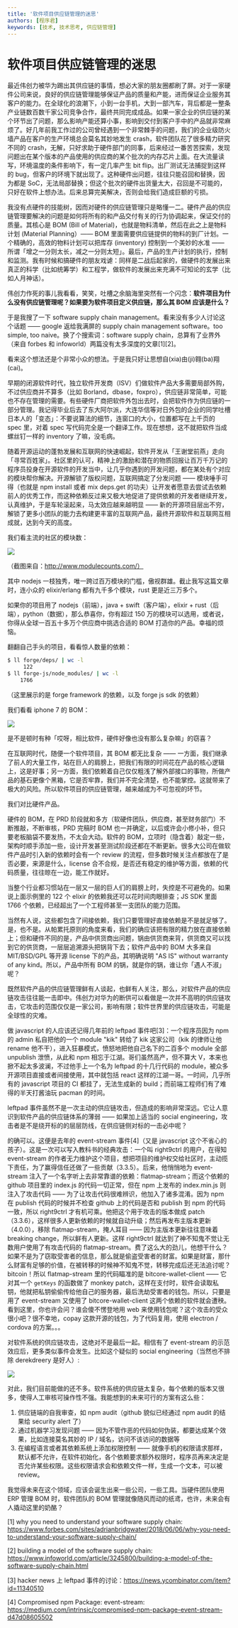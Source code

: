 ```yaml
---
title: '软件项目供应链管理的迷思'
authors: [程序君]
keywords: [技术, 技术思考, 供应链管理]
---
```


# 软件项目供应链管理的迷思

最近伟创力被华为踢出其供应链的事情，想必大家的朋友圈都刷了屏。对于一家硬件公司来说，良好的供应链管理能够保证产品的质量和产能，进而保证企业服务其客户的能力。在全球化的浪潮下，小到一台手机，大到一部汽车，背后都是一整条产业链数百数千家公司竞争合作，最终共同完成成品。如果一家企业的供应链的某个环节出了问题，那么影响产能还算小事，影响到交付到客户手中的产品就非常麻烦了。好几年前我工作过的公司曾经遇到一个非常棘手的问题，我们的企业级防火墙产品在客户的生产环境总会莫名其妙地发生 crash，软件团队花了很多精力研究不同的 crash，无解，只好求助于硬件部门的同事，后来经过一番苦苦探索，发现问题出在某个版本的产品使用的供应商的某个批次的内存芯片上面。在大流量读写，环境温度的条件影响下，有一定几率产生 bit flip。出厂测试无法捕捉到这样的 bug，但客户的环境下就出现了。这种硬件出问题，往往只能召回和替换，因为都是 SoC，无法局部替换；但这个批次的硬件出货量太大，召回是不可能的，只好在软件上想办法。后来总算完美解决，否则会给我们造成巨额的亏损。

我没有点硬件的技能树，因而对硬件的供应链管理只是略懂一二。硬件产品的供应链管理要解决的问题是如何将所有的和产品交付有关的行为协调起来，保证交付的质量。其核心是 BOM (Bill of Material)，也就是物料清单，然后在此之上是物料计划 (Material Planning）—— BOM 里面需要供应链提供的物料的到厂计划。一个精确的，高效的物料计划可以把库存 (inventory) 控制到一个美妙的水准 —— 所谓「增之一分则太长，减之一分则太短」。最后，产品的生产计划的执行，控制和监测。我有时候和搞硬件的朋友戏谑：同样是二战后起家的，做硬件的发展出来真正的科学（比如统筹学）和工程学，做软件的发展出来充满不可知论的玄学（比如人月神话）。

伟创力作死的事儿我看看，笑笑，吐槽之余脑海里突然有一个闪念：__软件项目为什么没有供应链管理呢？如果要为软件项目定义供应链，那么其 BOM 应该是什么？__

于是我搜了一下 software supply chain management。看来没有多少人讨论这个话题 —— google 返给我满屏的 supply chain management software。too simple, too naive。换了个搜索词：software supply chain，总算有了业界外（来自 forbes 和 infoworld）两篇没有太多深度的文章[1][2]。

看来这个想法还是个非常小众的想法。于是我只好让思想自(xia)由(ji)翱(ba)翔(cai)。

早期的闭源软件时代，独立软件开发商（ISV）们做软件产品大多需要局部外购，不过供应商并不算多（比如 Borland，dbase，foxpro），供应链非常简单，可能也不存在管理的需要。有些硬件厂商把软件外包出去时，会把软件作为供应链的一部分管理。我记得毕业后去了东大阿尔派，大连华信等对日外包的企业的同学吐槽日本人的「变态」：不要说算法的细节，连窗口的大小，位置都写在上千页的 spec 里，对着 spec 写代码完全是一个翻译工作。现在想想，这不就把软件当成螺丝钉一样的 inventory 了嘛，没毛病。

随着开源运动的蓬勃发展和互联网的快速崛起，软件开发从「王谢堂前燕」走向「寻常百姓家」。社区里的认可，精神上的激励和潜在的物质回报让百万千万记的程序员投身在开源软件的开发当中，让几乎你遇到的开发问题，都在某处有个对应的模块帮你解决。开源解锁了版权问题，互联网搞定了分发问题 —— 模块唾手可得（也就是 npm install 或者 mix deps.get 的功夫）让开发者愿意去尝试去依赖前人的优秀工作，而这种依赖反过来又极大地促进了提供依赖的开发者继续开发，认真维护，于是车轮滚起来，马太效应越来越明显 —— 新的开源项目层出不穷，解锁了更多小团队的能力去构建更丰富的互联网产品，最终开源软件和互联网互相成就，达到今天的高度。

我们看主流的社区的模块数：

![](assets/module_count.jpg)

（截图来自：http://www.modulecounts.com/）

其中 nodejs 一枝独秀，唯一跨过百万模块的门槛，傲视群雄。截止我写这篇文章时，连小众的 elixir/erlang 都有九千多个模块，rust 更是近三万多个。

如果你的项目用了 nodejs（前端），java + swift（客户端），elixir + rust（后端），python（数据），那么恭喜你，你有超过 150 万的模块可以选用，或者说，你得从全球一百五十多万个供应商中挑选合适的 BOM 打造你的产品。幸福的烦恼。

翻翻自己手头的项目，看看惊人数量的依赖：

```bash
$ ll forge/deps/ | wc -l
     122
$ ll forge-js/node_modules/ | wc -l
    1766
```

（这里展示的是 forge framework 的依赖，以及 forge js sdk 的依赖）

我们看看 iphone 7 的 BOM：

![](assets/apple_iphone_7.png)

是不是顿时有种「哎呀，相比软件，硬件好像也没有那么复杂嘛」的窃喜？

在互联网时代，随便一个软件项目，其 BOM 都无比复杂 —— 一方面，我们继承了前人的大量工作，站在巨人的肩膀上，把我们有限的时间花在产品的核心逻辑上，这是好事；另一方面，我们依赖着自己仅仅粗浅了解外部接口的事物，所做产品的基石更像个黑箱，它是否牢靠，我们并不完全清楚，也不能掌控。这就带来了极大的风险。所以软件项目的供应链管理，越来越成为不可忽视的环节。

我们对比硬件产品。

硬件的 BOM，在 PRD 阶段就和多方（软硬件团队，供应商，甚至财务部门）不断推敲，不断审核，PRD 完稿时 BOM 也一并确定，以后或许会小修小补，但只要老板脑袋不要发热，不太会大动。软件的 BOM，立项时（隐含着）敲定一些，架构时顺手添加一些，设计开发甚至测试阶段还都在不断更新。很多大公司在做软件产品时引入新的依赖时会有一个 review 的流程，但多数时候关注点都放在了是否必要，来源是什么，license 合不合规，是否还有稳定的维护等方面，依赖的代码质量，往往晾在一边，能工作就好。

当整个行业都习惯站在一层又一层的巨人们的肩膀上时，失控是不可避免的。如果说上面示例里的 122 个 elixir 的依赖我还可以花时间肉眼排查；JS SDK 里面 1766 个依赖，已经超出了一个工程师甚至一支团队的能力范围。

当然有人说，这些都包含了间接依赖，我们只要管理好直接依赖是不是就足够了。是，也不是。从帕累托原则的角度来看，我们的确应该把有限的精力放在直接依赖上；但和硬件不同的是，产品中供货商出问题，锅由供货商来背，供货商又可以找到它的供货商，一层层追溯源头把锅背下去；软件产品中的 BOM 大多来自 MIT/BSD/GPL 等开源 license 下的产品，其明确说明 "AS IS" without warranty of any kind。所以，产品中所有 BOM 的锅，就是你的锅，谁让你「遇人不淑」呢？

既然软件产品的供应链管理鲜有人谈起，也鲜有人关注，那么，对软件产品的供应链攻击往往能一击即中。伟创力对华为的断供可以看做是一次并不高明的供应链攻击，它攻击的范围仅仅是一家公司，影响有限；软件世界里的供应链攻击，可能是全球性的灾难。

做 javascript 的人应该还记得几年前的 leftpad 事件吧[3]：一个程序员因为 npm 的 admin 私自把他的一个 module "kik" 转给了 kik 这家公司（kik 的律师让他 rename 他不干），进入狂暴模式，愤怒地把他自己名下的二百多个 module 全部 unpublish 泄愤，从此和 npm 相忘于江湖。哥们虽然高产，但不算大 V，本来也掀不起太多波澜，不过他手上一个名为 leftpad 的十几行代码的 module，被众多开源项目直接或者间接使用，其中就包括 react 这样的江湖一哥。一时间，几乎所有的 javascript 项目的 CI 都挂了，无法生成新的 build；而前端工程师们有了难得的半天打酱油玩 pacman 的时间。

leftpad 事件虽然不是一次主动的供应链攻击，但造成的影响非常深远。它让人意识到软件产品的供应链体系的薄弱 —— 如果加上适当的 social engineering，攻击者是不是绕开标的的层层防线，在供应链侧对标的一击必中呢？

的确可以。这便是去年的 event-stream 事件[4]（又是 javascript 这个不省心的孩子）。这是一次可以写入教科书的经典攻击：一个叫 right9ctrl 的用户，在得知 event-stream 的作者无力维护这个项目，想把项目的维护权交给社区时，主动揽下责任，为了赢得信任还做了一些贡献（3.3.5）。后来，他悄悄地为 event-stream 注入了一个名字听上去非常靠谱的依赖：flatmap-stream；而这个依赖的 github 项目里的 index.js 的代码一切正常，但在 npm 上发布的 index.min.js 则注入了攻击代码 —— 为了让攻击代码很难辨识，他加入了诸多混淆。因为 npm 在 publish 代码的时候并不检查 github 上的代码是否和 publish 到 npm 的代码一致，所以 right9ctrl 才有机可乘。他把这个用于攻击的版本做成 patch（3.3.6），这样很多人更新依赖的时候就自动升级；然后再发布主版本更新（4.0.0），移除 flatmap-stream，掩人耳目 —— 因为主版本更新往往意味着 breaking change，所以鲜有人更新。这样 right9ctrl 就达到了神不知鬼不觉让无数用户使用了有攻击代码的 flatmap-stream。费了这么大的劲儿，他想干什么？如果不是为了窃取受害者的信息，那么就是偷盗受害者的财富。如果是财富，那什么财富有足够的价值，在被转移的时候神不知鬼不觉，转移完成后还无法追讨呢？bitcoin！所以 flatmap-stream 里的代码瞄准的是 bitcore-wallet-client —— 它对其一个 `getKeys` 的函数做了 monkey patch，这样在支付时，软件会读取私钥，他就把私钥偷偷传给他自己的服务器，最后洗劫受害者的钱包。所以，只要是用了 event-stream 又使用了 bitcore-wallet-client 这两个依赖的软件就会遭秧。看到这里，你也许会问？谁会傻不愣登地用 web 来使用钱包呢？这个攻击的受众很小吧？很不幸地，copay 这款开源的钱包，为了代码复用，使用 electron / cordova 的方案。。。

对软件系统的供应链攻击，这绝对不是最后一起。相信有了 event-stream 的示范效应后，更多类似事件会发生。比如这个疑似的 social engineering（当然也不排除 derekdreery 是好人）:

![](assets/potential_scm_attack.jpg)

对此，我们目前能做的还不多。软件系统的供应链太复杂，每个依赖的版本又很多，使得人工审核可操作性不强。我能想到的未来可行的方案有这么些：

1. 供应链端的自我审查，如 npm audit（github 貌似已经通过 npm audit 的结果给 security alert 了）
2. 通过机器学习发现问题 —— 因为不管作恶的代码如何伪装，都要达成某个效果，比如连接莫名其妙的 IP / 域名，访问不该访问的数据等
3. 在编程语言或者其依赖系统上添加权限控制 —— 就像手机的权限请求那样，默认都不允许，在软件初始化，各个依赖要求额外权限时，程序员再来决定是否允许某些权限。这些权限请求会和依赖文件一样，生成一个文本，可以被 review。

我觉得未来在这个领域，应该会诞生出来一些公司，一些工具。当硬件团队使用 ERP 管理 BOM 时，软件团队的 BOM 管理就像随风而动的纸鸢，也许，未来会有人撬动这里的奶酪？


[1] why you need to understand your software supply chain: https://www.forbes.com/sites/adrianbridgwater/2018/06/06/why-you-need-to-understand-your-software-supply-chain/

[2] building a model of the software supply chain: https://www.infoworld.com/article/3245800/building-a-model-of-the-software-supply-chain.html

[3] hacker news 上 leftpad 事件的讨论：https://news.ycombinator.com/item?id=11340510

[4] Compromised npm Package: event-stream: https://medium.com/intrinsic/compromised-npm-package-event-stream-d47d08605502
